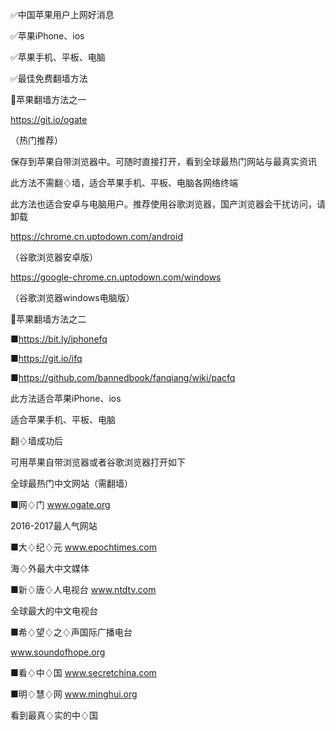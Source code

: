 ✅中国苹果用户上网好消息

✅苹果iPhone、ios

✅苹果手机、平板、电脑

✅最佳免费翻墙方法

🍎苹果翻墙方法之一

https://git.io/ogate 

（热门推荐）

保存到苹果自带浏览器中。可随时直接打开，看到全球最热门网站与最真实资讯

此方法不需翻♢墙，适合苹果手机、平板、电脑各网络终端

此方法也适合安卓与电脑用户。推荐使用谷歌浏览器，国产浏览器会干扰访问，请卸载

https://chrome.cn.uptodown.com/android 

（谷歌浏览器安卓版）

https://google-chrome.cn.uptodown.com/windows

（谷歌浏览器windows电脑版）

🍎苹果翻墙方法之二

■https://bit.ly/iphonefq 

■https://git.io/ifq

■https://github.com/bannedbook/fanqiang/wiki/pacfq

此方法适合苹果iPhone、ios

适合苹果手机、平板、电脑

翻♢墙成功后

可用苹果自带浏览器或者谷歌浏览器打开如下

全球最热门中文网站（需翻墙）

■网♢门
www.ogate.org

2016-2017最人气网站

■大♢纪♢元
www.epochtimes.com

海♢外最大中文媒体

■新♢唐♢人电视台
www.ntdtv.com

全球最大的中文电视台

■希♢望♢之♢声国际广播电台

www.soundofhope.org

■看♢中♢国
www.secretchina.com

■明♢慧♢网
www.minghui.org

看到最真♢实的中♢国
